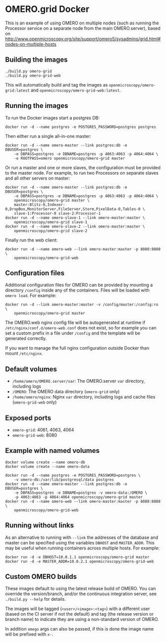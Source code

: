 OMERO.grid Docker
=================

This is an example of using OMERO on multiple nodes (such as running the Processor service on a separate node from the main OMERO.server), based on
http://www.openmicroscopy.org/site/support/omero5/sysadmins/grid.html#nodes-on-multiple-hosts


Building the images
-------------------

    ./build.py omero-grid
    ./build.py omero-grid-web

This will automatically build and tag the images as `openmicroscopy/omero-grid:latest` and `openmicroscopy/omero-grid-web:latest`.


Running the images
------------------

To run the Docker images start a postgres DB:

    docker run -d --name postgres -e POSTGRES_PASSWORD=postgres postgres

Then either run a single all-in-one master:

    docker run -d --name omero-master --link postgres:db -e DBUSER=postgres \
        -e DBPASS=postgres -e DBNAME=postgres -p 4063:4063 -p 4064:4064 \
        -e ROOTPASS=omero openmicroscopy/omero-grid master

Or run a master and one or more slaves, the configuration must be provided to the master node.
For example, to run two Processors on separate slaves and all other servers on master:

    docker run -d --name omero-master --link postgres:db -e DBUSER=postgres \
        -e DBPASS=postgres -e DBNAME=postgres -p 4063:4063 -p 4064:4064 \
        openmicroscopy/omero-grid master \
        master:Blitz-0,Indexer-0,DropBox,MonitorServer,FileServer,Storm,PixelData-0,Tables-0 \
        slave-1:Processor-0 slave-2:Processor-1
    docker run -d --name omero-slave-1 --link omero-master:master \
        openmicroscopy/omero-grid slave-1
    docker run -d --name omero-slave-2 --link omero-master:master \
        openmicroscopy/omero-grid slave-2

Finally run the web client:

    docker run -d --name omero-web --link omero-master:master -p 8080:8080 \
        openmicroscopy/omero-grid-web


Configuration files
-------------------

Additional configuration files for OMERO can be provided by mounting a directory `/config` inside any of the containers.
Files will be loaded with `omero load`.
For example:

    docker run -d --link omero-master:master -v /config/master:/config:ro \
        openmicroscopy/omero-grid master

The OMERO.web nginx config file will be autogenerated at runtime if `/etc/nginx/conf.d/omero-web.conf` does not exist, so for example you can set a custom prefix in a file under `/config` and the template will be generated correctly.

If you want to manage the full nginx configuration outside Docker than mount `/etc/nginx`.


Default volumes
---------------

- `/home/omero/OMERO.server/var`: The OMERO.server `var` directory, including logs
- `/OMERO`: The OMERO data directory (`omero-grid` only)
- `/home/omero/nginx`: Nginx `var` directory, including logs and cache files (`omero-grid-web` only)


Exposed ports
-------------

- `omero-grid`: 4061, 4063, 4064
- `omero-grid-web`: 8080


Example with named volumes
--------------------------

    docker volume create --name omero-db
    docker volume create --name omero-data

    docker run -d --name postgres -e POSTGRES_PASSWORD=postgres \
        -v omero-db:/var/lib/postgresql/data postgres
    docker run -d --name omero-master --link postgres:db -e DBUSER=postgres \
        -e DBPASS=postgres -e DBNAME=postgres -v omero-data:/OMERO \
        -p 4063:4063 -p 4064:4064 openmicroscopy/omero-grid master
    docker run -d --name omero-web --link omero-master:master -p 8080:8080 \
        openmicroscopy/omero-grid-web


Running without links
---------------------

As an alternative to running with `--link` the addresses of the database and master can be specified using the variables `DBHOST` and `MASTER_ADDR`.
This may be useful when running containers across multiple hosts.
For example:

    docker run -d -e DBHOST=10.0.1.1 openmicroscopy/omero-grid master
    docker run -d -e MASTER_ADDR=10.0.2.1 openmicroscopy/omero-grid-web


Custom OMERO builds
-------------------

These images default to using the latest release build of OMERO.
You can override the version/branch, and/or the continuous integration server, see `./build.py --help` for details.

The images will be tagged (`<user>/<image>:<tag>`) with a different user (based on the CI server if not the default) and tag (the release version or branch name) to indicate they are using a non-standard version of OMERO.

In addition `omego` args can also be passed, if this is done the image name will be prefixed with `x-`.
